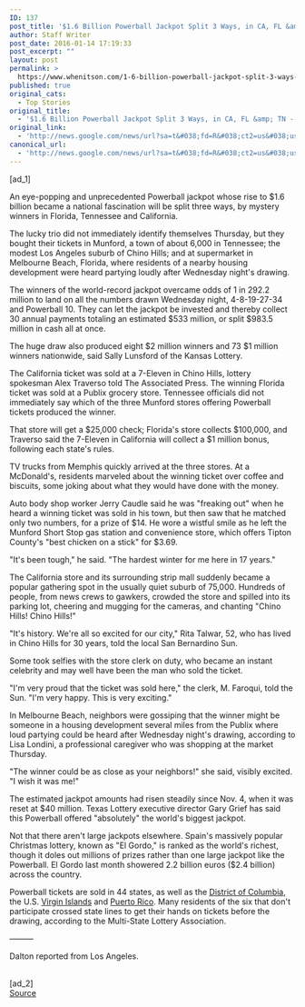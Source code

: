 ```yaml
---
ID: 137
post_title: '$1.6 Billion Powerball Jackpot Split 3 Ways, in CA, FL &amp; TN &#8211; ABC News'
author: Staff Writer
post_date: 2016-01-14 17:19:33
post_excerpt: ""
layout: post
permalink: >
  https://www.whenitson.com/1-6-billion-powerball-jackpot-split-3-ways-in-ca-fl-tn-abc-news/
published: true
original_cats:
  - Top Stories
original_title:
  - '$1.6 Billion Powerball Jackpot Split 3 Ways, in CA, FL &amp; TN - ABC News'
original_link:
  - 'http://news.google.com/news/url?sa=t&#038;fd=R&#038;ct2=us&#038;usg=AFQjCNEIvRd4h4H7fTA0xiWGgoUKqMIq0Q&#038;clid=c3a7d30bb8a4878e06b80cf16b898331&#038;cid=52779028013650&#038;ei=pdiXVqi3BdTJhAHk6aaIAQ&#038;url=http://abcnews.go.com/US/wireStory/16-billion-record-powerball-jackpot-split-ways-36281289'
canonical_url:
  - 'http://news.google.com/news/url?sa=t&#038;fd=R&#038;ct2=us&#038;usg=AFQjCNEIvRd4h4H7fTA0xiWGgoUKqMIq0Q&#038;clid=c3a7d30bb8a4878e06b80cf16b898331&#038;cid=52779028013650&#038;ei=pdiXVqi3BdTJhAHk6aaIAQ&#038;url=http://abcnews.go.com/US/wireStory/16-billion-record-powerball-jackpot-split-ways-36281289'
---
```

 [ad_1]
<br><div readability="143.39522872602">
<p itemprop="articleBody">
An eye-popping and unprecedented Powerball jackpot whose rise to $1.6 billion became a national fascination will be split three ways, by mystery winners in Florida, Tennessee and California.</p>
<p itemprop="articleBody">
The lucky trio did not immediately identify themselves Thursday, but they bought their tickets in Munford, a town of about 6,000 in Tennessee; the modest Los Angeles suburb of Chino Hills; and at supermarket in Melbourne Beach, Florida, where residents of a nearby housing development were heard partying loudly after Wednesday night's drawing.</p>
<p itemprop="articleBody">
The winners of the world-record jackpot overcame odds of 1 in 292.2 million to land on all the numbers drawn Wednesday night, 4-8-19-27-34 and Powerball 10. They can let the jackpot be invested and thereby collect 30 annual payments totaling an estimated $533 million, or split $983.5 million in cash all at once.</p>
<p itemprop="articleBody">
The huge draw also produced eight $2 million winners and 73 $1 million winners nationwide, said Sally Lunsford of the Kansas Lottery.</p>
<p itemprop="articleBody">
The California ticket was sold at a 7-Eleven in Chino Hills, lottery spokesman Alex Traverso told The Associated Press. The winning Florida ticket was sold at a Publix grocery store. Tennessee officials did not immediately say which of the three Munford stores offering Powerball tickets produced the winner.</p>
<p itemprop="articleBody">
That store will get a $25,000 check; Florida's store collects $100,000, and Traverso said the 7-Eleven in California will collect a $1 million bonus, following each state's rules.</p>
<p itemprop="articleBody">
TV trucks from Memphis quickly arrived at the three stores. At a McDonald's, residents marveled about the winning ticket over coffee and biscuits, some joking about what they would have done with the money.</p>
<p itemprop="articleBody">
Auto body shop worker Jerry Caudle said he was "freaking out" when he heard a winning ticket was sold in his town, but then saw that he matched only two numbers, for a prize of $14. He wore a wistful smile as he left the Munford Short Stop gas station and convenience store, which offers Tipton County's "best chicken on a stick" for $3.69.</p>
<p itemprop="articleBody">
"It's been tough," he said. "The hardest winter for me here in 17 years."</p>
<p itemprop="articleBody">
The California store and its surrounding strip mall suddenly became a popular gathering spot in the usually quiet suburb of 75,000. Hundreds of people, from news crews to gawkers, crowded the store and spilled into its parking lot, cheering and mugging for the cameras, and chanting "Chino Hills! Chino Hills!"</p>
<p itemprop="articleBody">
"It's history. We're all so excited for our city," Rita Talwar, 52, who has lived in Chino Hills for 30 years, told the local San Bernardino Sun.</p>
<p itemprop="articleBody">
Some took selfies with the store clerk on duty, who became an instant celebrity and may well have been the man who sold the ticket.</p>
<p itemprop="articleBody">
"I'm very proud that the ticket was sold here," the clerk, M. Faroqui, told the Sun. "I'm very happy. This is very exciting."</p>
<p itemprop="articleBody">
In Melbourne Beach, neighbors were gossiping that the winner might be someone in a housing development several miles from the Publix where loud partying could be heard after Wednesday night's drawing, according to Lisa Londini, a professional caregiver who was shopping at the market Thursday.</p>
<p itemprop="articleBody">
"The winner could be as close as your neighbors!" she said, visibly excited. "I wish it was me!"</p>
<p itemprop="articleBody">
The estimated jackpot amounts had risen steadily since Nov. 4, when it was reset at $40 million. Texas Lottery executive director Gary Grief has said this Powerball offered "absolutely" the world's biggest jackpot.</p>
<p itemprop="articleBody">
Not that there aren't large jackpots elsewhere. Spain's massively popular Christmas lottery, known as "El Gordo," is ranked as the world's richest, though it doles out millions of prizes rather than one large jackpot like the Powerball. El Gordo last month showered 2.2 billion euros ($2.4 billion) across the country.</p>
<p itemprop="articleBody">
Powerball tickets are sold in 44 states, as well as the <a href="http://abcnews.go.com/topics/news/district-of-columbia.htm" class="r_lapi">District of Columbia</a>, the U.S. <a href="http://abcnews.go.com/topics/news/virgin-islands.htm" class="r_lapi">Virgin Islands</a> and <a href="http://abcnews.go.com/topics/news/puerto-rico.htm" class="r_lapi">Puerto Rico</a>. Many residents of the six that don't participate crossed state lines to get their hands on tickets before the drawing, according to the Multi-State Lottery Association.</p>
<p itemprop="articleBody">
———</p>
<p itemprop="articleBody">
Dalton reported from Los Angeles.</p>
</div>
<br>[ad_2]
<br><a href="http://news.google.com/news/url?sa=t&#038;fd=R&#038;ct2=us&#038;usg=AFQjCNEIvRd4h4H7fTA0xiWGgoUKqMIq0Q&#038;clid=c3a7d30bb8a4878e06b80cf16b898331&#038;cid=52779028013650&#038;ei=pdiXVqi3BdTJhAHk6aaIAQ&#038;url=http://abcnews.go.com/US/wireStory/16-billion-record-powerball-jackpot-split-ways-36281289">Source </a>